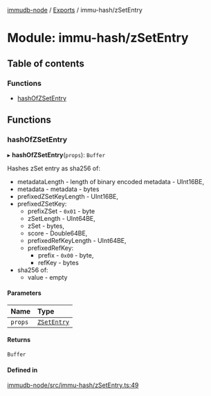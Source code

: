 [immudb-node](../README.md) / [Exports](../modules.md) / immu-hash/zSetEntry

# Module: immu-hash/zSetEntry

## Table of contents

### Functions

- [hashOfZSetEntry](immu_hash_zSetEntry.md#hashofzsetentry)

## Functions

### hashOfZSetEntry

▸ **hashOfZSetEntry**(`props`): `Buffer`

Hashes zSet entry as sha256 of:

- metadataLength - length of binary encoded metadata - UInt16BE,
- metadata - metadata - bytes
- prefixedZSetKeyLength - UInt16BE,
- prefixedZSetKey:
    - prefixZSet - `0x01` - byte
    - zSetLength - UInt64BE,
    - zSet - bytes,
    - score - Double64BE,
    - prefixedRefKeyLength - UInt64BE,
    - prefixedRefKey:
      - prefix - `0x00` - byte,
      - refKey - bytes
- sha256 of:
  - value - empty

#### Parameters

| Name | Type |
| :------ | :------ |
| `props` | [`ZSetEntry`](types_Entry.md#zsetentry) |

#### Returns

`Buffer`

#### Defined in

[immudb-node/src/immu-hash/zSetEntry.ts:49](https://github.com/user3232/node-immu-db/blob/30c0d74/immudb-node/src/immu-hash/zSetEntry.ts#L49)
